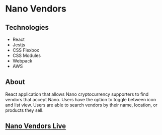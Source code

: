 
# Nano Vendors

## Technologies
* React
* Jestjs
* CSS Flexbox
* CSS Modules
* Webpack
* AWS

## About
React application that allows Nano cryptocurrency supporters to find vendors that accept Nano. Users have the option to toggle between icon and list view. Users are able to search vendors by their name, location, or products they sell.

## [Nano Vendors Live](https://s3-us-west-1.amazonaws.com/nano-vendors/index.html)
